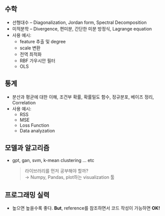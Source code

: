 ## 수학
- 선형대수 – Diagonalization, Jordan form, Spectral Decomposition
- 미적분학 – Divergence, 편미분, 간단한 미분 방정식, Lagrange equation
- 사용 예시:
  - feature 추출 및 degree
  - scale 변환
  - 전역 최적화
  - RBF 가우시안 필터
  - OLS

## 통계
- 분산과 평균에 대한 이해, 조건부 확률, 확률밀도 함수, 정규분포, 베이즈 정리, Correlation
- 사용 예시:
  - RSS
  - MSE
  - Loss Function
  - Data analyzation

## 모델과 알고리즘
- gpt, gan, svm, k-mean clustering … etc  
  > 라이브러리를 먼저 공부해야 할까?  
  > → Numpy, Pandas, plot하는 visualization 툴

## 프로그래밍 실력
- 높으면 높을수록 좋다. **But**, reference를 참조하면서 코드 작성이 가능하면 **OK!**
